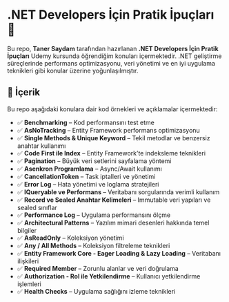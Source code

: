 # .NET Developers İçin Pratik İpuçları 🚀  

Bu repo, **Taner Saydam** tarafından hazırlanan **.NET Developers İçin Pratik İpuçları** Udemy kursunda öğrendiğim konuları içermektedir. .NET geliştirme süreçlerinde performans optimizasyonu, veri yönetimi ve en iyi uygulama teknikleri gibi konular üzerine yoğunlaşılmıştır.  

## 📌 İçerik  

Bu repo aşağıdaki konulara dair kod örnekleri ve açıklamalar içermektedir:  

- ✅ **Benchmarking** – Kod performansını test etme  
- ✅ **AsNoTracking** – Entity Framework performans optimizasyonu  
- ✅ **Single Methods & Unique Keyword** – Tekil metodlar ve benzersiz anahtar kullanımı  
- ✅ **Code First ile Index** – Entity Framework’te indeksleme teknikleri  
- ✅ **Pagination** – Büyük veri setlerini sayfalama yöntemi  
- ✅ **Asenkron Programlama** – Async/Await kullanımı  
- ✅ **CancellationToken** – Task iptalleri ve yönetimi  
- ✅ **Error Log** – Hata yönetimi ve loglama stratejileri  
- ✅ **IQueryable ve Performans** – Veritabanı sorgularında verimli kullanım  
- ✅ **Record ve Sealed Anahtar Kelimeleri** – Immutable veri yapıları ve sealed sınıflar  
- ✅ **Performance Log** – Uygulama performansını ölçme  
- ✅ **Architectural Patterns** – Yazılım mimari desenleri hakkında temel bilgiler  
- ✅ **AsReadOnly** – Koleksiyon yönetimi  
- ✅ **Any / All Methods** – Koleksiyon filtreleme teknikleri  
- ✅ **Entity Framework Core - Eager Loading & Lazy Loading** – Veritabanı ilişkileri  
- ✅ **Required Member** – Zorunlu alanlar ve veri doğrulama  
- ✅ **Authorization - Rol ile Yetkilendirme** – Kullanıcı yetkilendirme işlemleri  
- ✅ **Health Checks** – Uygulama sağlığını izleme teknikleri  

